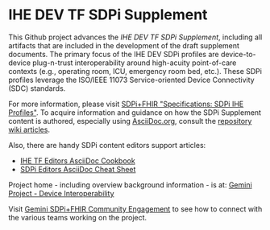 # IHE DEV TF SDPi Supplement

This Github project advances the *IHE DEV TF SDPi Supplement*, including all artifacts that are included in the development of the draft supplement documents. The primary focus of the IHE DEV SDPi profiles are device-to-device plug-n-trust interoperability around high-acuity point-of-care contexts (e.g., operating room, ICU, emergency room bed, etc.). These SDPi profiles leverage the ISO/IEEE 11073 Service-oriented Device Connectivity (SDC) standards. 

For more information, please visit [SDPi+FHIR "Specifications:  SDPi IHE Profiles"](hhttps://confluence.hl7.org/display/GP/Specifications%3A++SDPi+IHE+ProfilesR). To acquire information and guidance on how the SDPi Supplement content is authored, especially using [AsciiDoc.org](https://asciidoc.org/), consult the [repository wiki articles](https://github.com/IHE/DEV.SDPi/wiki).

Also, there are handy SDPi content editors support articles:

* [IHE TF Editors AsciiDoc Cookbook](articles/sdpi-article-ihe-tf-asciidoc-cookbook.adoc) 
* [SDPi Editors AsciiDoc Cheat Sheet](articles/sdpi-article-asciidoc-cheat-sheet.adoc)

Project home - including overview background information - is at: [Gemini Project - Device Interoperability](https://confluence.hl7.org/pages/viewpage.action?pageId=66926431) 

Visit [Gemini SDPi+FHIR Community Engagement](https://confluence.hl7.org/display/GP/Community+Engagement) to see how to connect with the various teams working on the project.
